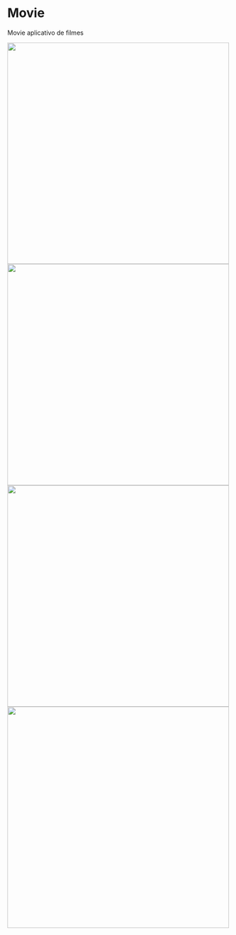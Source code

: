 # Movie
Movie aplicativo de filmes

<img src="https://user-images.githubusercontent.com/79378229/187508787-3b249050-45e0-4ac9-89e7-b601595b8827.png" height="500"> <img src="https://user-images.githubusercontent.com/79378229/187509104-16df4822-aeec-4ddf-8e67-53e06664fec8.png" height="500"> <img src="https://user-images.githubusercontent.com/79378229/187509185-e3ea0441-a966-406b-877d-ec96b0475cd3.png" height="500"> <img src="https://user-images.githubusercontent.com/79378229/187509259-7678c62a-f7b4-427e-ab98-758912901596.png" height="500">
